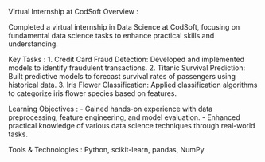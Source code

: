 Virtual Internship at CodSoft
Overview :

Completed a virtual internship in Data Science at CodSoft, focusing on fundamental data science tasks to enhance practical skills and understanding.

Key Tasks :
    1. Credit Card Fraud Detection: Developed and implemented models to identify fraudulent transactions.
    2. Titanic Survival Prediction: Built predictive models to forecast survival rates of passengers using historical data.
    3. Iris Flower Classification: Applied classification algorithms to categorize iris flower species based on features.

Learning Objectives :
    - Gained hands-on experience with data preprocessing, feature engineering, and model evaluation.
    - Enhanced practical knowledge of various data science techniques through real-world tasks.

Tools & Technologies :
    Python, scikit-learn, pandas, NumPy

